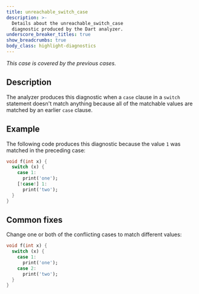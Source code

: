 ```yaml
---
title: unreachable_switch_case
description: >-
  Details about the unreachable_switch_case
  diagnostic produced by the Dart analyzer.
underscore_breaker_titles: true
show_breadcrumbs: true
body_class: highlight-diagnostics
---
```


_This case is covered by the previous cases._

## Description

The analyzer produces this diagnostic when a `case` clause in a `switch`
statement doesn't match anything because all of the matchable values are
matched by an earlier `case` clause.

## Example

The following code produces this diagnostic because the value `1` was
matched in the preceding case:

```dart
void f(int x) {
  switch (x) {
    case 1:
      print('one');
    [!case!] 1:
      print('two');
  }
}
```

## Common fixes

Change one or both of the conflicting cases to match different values:

```dart
void f(int x) {
  switch (x) {
    case 1:
      print('one');
    case 2:
      print('two');
  }
}
```
